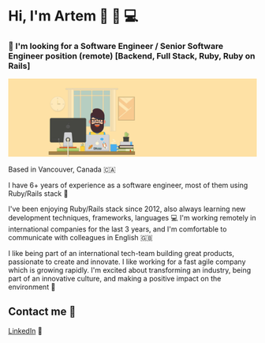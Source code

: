 # Hi, I'm Artem 👋 🙂 💻

### 👔 I'm looking for a Software Engineer / Senior Software Engineer position (remote) [Backend, Full Stack, Ruby, Ruby on Rails]

![Banner cropped](https://raw.githubusercontent.com/artkirienko/artkirienko/master/banner-cropped.png)

Based in Vancouver, Canada 🇨🇦

I have 6+ years of experience as a software engineer, most of them using Ruby/Rails stack 💎

I've been enjoying Ruby/Rails stack since 2012, also always learning new development techniques, frameworks, languages 💻 I'm working remotely in international companies for the last 3 years, and I'm comfortable to communicate with colleagues in English 🇬🇧

I like being part of an international tech-team building great products, passionate to create and innovate. I like working for a fast agile company which is growing rapidly. I'm excited about transforming an industry, being part of an innovative culture, and making a positive impact on the environment 🚀

## Contact me 📨

[LinkedIn](https://www.linkedin.com/in/artkirienko/?locale=en_US) 💼
